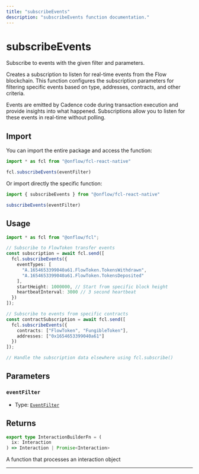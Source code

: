 ```yaml
---
title: "subscribeEvents"
description: "subscribeEvents function documentation."
---
```


<!-- THIS DOCUMENT IS AUTO-GENERATED FROM [onflow/fcl-react-native/../sdk/src/build/build-subscribe-events.ts](https://github.com/onflow/fcl-js/tree/master/packages/fcl-react-native/../sdk/src/build/build-subscribe-events.ts). DO NOT EDIT MANUALLY -->

# subscribeEvents

Subscribe to events with the given filter and parameters.

Creates a subscription to listen for real-time events from the Flow blockchain. This function configures
the subscription parameters for filtering specific events based on type, addresses, contracts, and other criteria.

Events are emitted by Cadence code during transaction execution and provide insights into what happened.
Subscriptions allow you to listen for these events in real-time without polling.

## Import

You can import the entire package and access the function:

```typescript
import * as fcl from "@onflow/fcl-react-native"

fcl.subscribeEvents(eventFilter)
```

Or import directly the specific function:

```typescript
import { subscribeEvents } from "@onflow/fcl-react-native"

subscribeEvents(eventFilter)
```

## Usage

```typescript
import * as fcl from "@onflow/fcl";

// Subscribe to FlowToken transfer events
const subscription = await fcl.send([
  fcl.subscribeEvents({
    eventTypes: [
      "A.1654653399040a61.FlowToken.TokensWithdrawn",
      "A.1654653399040a61.FlowToken.TokensDeposited"
    ],
    startHeight: 1000000, // Start from specific block height
    heartbeatInterval: 3000 // 3 second heartbeat
  })
]);

// Subscribe to events from specific contracts
const contractSubscription = await fcl.send([
  fcl.subscribeEvents({
    contracts: ["FlowToken", "FungibleToken"],
    addresses: ["0x1654653399040a61"]
  })
]);

// Handle the subscription data elsewhere using fcl.subscribe()
```

## Parameters

### `eventFilter` 


- Type: [`EventFilter`](../types#eventfilter)


## Returns

```typescript
export type InteractionBuilderFn = (
  ix: Interaction
) => Interaction | Promise<Interaction>
```


A function that processes an interaction object

---